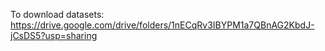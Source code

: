 To download datasets:
https://drive.google.com/drive/folders/1nECqRv3IBYPM1a7QBnAG2KbdJ-jCsDS5?usp=sharing

